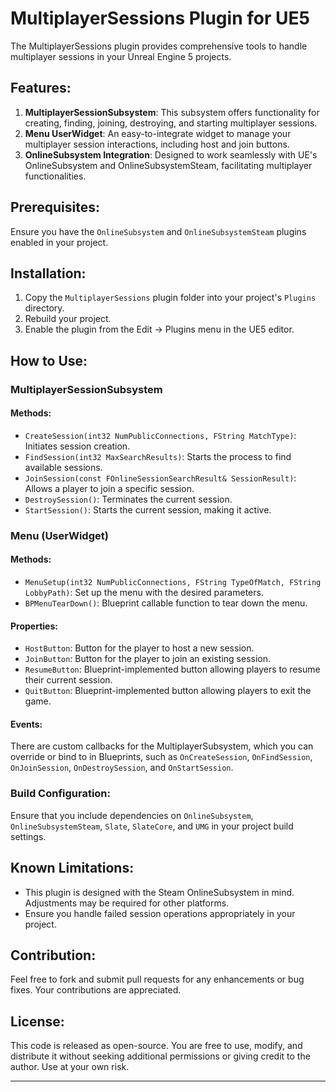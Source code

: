 # MultiplayerSessions Plugin for UE5

The MultiplayerSessions plugin provides comprehensive tools to handle multiplayer sessions in your Unreal Engine 5 projects.

## Features:
1. **MultiplayerSessionSubsystem**: This subsystem offers functionality for creating, finding, joining, destroying, and starting multiplayer sessions.
2. **Menu UserWidget**: An easy-to-integrate widget to manage your multiplayer session interactions, including host and join buttons.
3. **OnlineSubsystem Integration**: Designed to work seamlessly with UE's OnlineSubsystem and OnlineSubsystemSteam, facilitating multiplayer functionalities.

## Prerequisites:

Ensure you have the `OnlineSubsystem` and `OnlineSubsystemSteam` plugins enabled in your project.

## Installation:

1. Copy the `MultiplayerSessions` plugin folder into your project's `Plugins` directory.
2. Rebuild your project.
3. Enable the plugin from the Edit -> Plugins menu in the UE5 editor.

## How to Use:

### MultiplayerSessionSubsystem

#### Methods:
- `CreateSession(int32 NumPublicConnections, FString MatchType)`: Initiates session creation.
- `FindSession(int32 MaxSearchResults)`: Starts the process to find available sessions.
- `JoinSession(const FOnlineSessionSearchResult& SessionResult)`: Allows a player to join a specific session.
- `DestroySession()`: Terminates the current session.
- `StartSession()`: Starts the current session, making it active.

### Menu (UserWidget)

#### Methods:
- `MenuSetup(int32 NumPublicConnections, FString TypeOfMatch, FString LobbyPath)`: Set up the menu with the desired parameters.
- `BPMenuTearDown()`: Blueprint callable function to tear down the menu.

#### Properties:
- `HostButton`: Button for the player to host a new session.
- `JoinButton`: Button for the player to join an existing session.
- `ResumeButton`: Blueprint-implemented button allowing players to resume their current session.
- `QuitButton`: Blueprint-implemented button allowing players to exit the game.

#### Events:
There are custom callbacks for the MultiplayerSubsystem, which you can override or bind to in Blueprints, such as `OnCreateSession`, `OnFindSession`, `OnJoinSession`, `OnDestroySession`, and `OnStartSession`.

### Build Configuration:

Ensure that you include dependencies on `OnlineSubsystem`, `OnlineSubsystemSteam`, `Slate`, `SlateCore`, and `UMG` in your project build settings.

## Known Limitations:

- This plugin is designed with the Steam OnlineSubsystem in mind. Adjustments may be required for other platforms.
- Ensure you handle failed session operations appropriately in your project.

## Contribution:

Feel free to fork and submit pull requests for any enhancements or bug fixes. Your contributions are appreciated.

## License:

This code is released as open-source. You are free to use, modify, and distribute it without seeking additional permissions or giving credit to the author. Use at your own risk.

---
